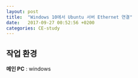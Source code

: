 ```yaml
---
layout: post
title:  "Windows 10에서 Ubuntu 서버 Ethernet 연결"
date:   2017-09-27 00:52:56 +0200
categories: CE-study
---
```


## 작업 환경

**메인 PC** : windows
